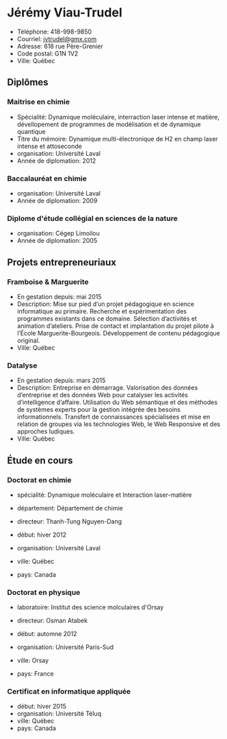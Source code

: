 
# Jérémy Viau-Trudel
  - Téléphone: 418-998-9850
  - Courriel: [jvtrudel@gmx.com](jvtrudel@gmx.com)
  - Adresse: 618 rue Père-Grenier
  - Code postal: G1N 1V2
  - Ville: Québec

## Diplômes
### Maitrise en chimie
  - Spécialité: Dynamique moléculaire, interraction laser intense et matière, dévellopement de programmes de modélisation et de dynamique quantique 
  - Titre du mémoire: Dynamique multi-électronique de H2 en champ laser intense et attoseconde 
  - organisation: Université Laval
  - Année de diplomation: 2012

### Baccalauréat en chimie


  - organisation: Université Laval
  - Année de diplomation: 2009

### Diplome d'étude collégial en sciences de la nature


  - organisation: Cégep Limoilou
  - Année de diplomation: 2005

## Projets entrepreneuriaux


### Framboise & Marguerite
  - En gestation depuis: mai 2015
  - Description: Mise sur pied d’un projet pédagogique en science informatique au primaire. Recherche et expérimentation des programmes existants dans ce domaine. Sélection d’activités et animation d’ateliers. Prise de contact et implantation du projet pilote à l’École Marguerite-Bourgeois. Développement de contenu pédagogique original.
  - Ville: Québec
  

### Datalyse
  - En gestation depuis: mars 2015
  - Description: Entreprise en démarrage. Valorisation des données d’entreprise et des données Web pour catalyser les activités d’intelligence d’affaire. Utilisation du Web sémantique et des méthodes de systèmes experts pour la gestion intégrée des besoins informationnels. Transfert de connaissances spécialisées et mise en relation de groupes via les technologies Web, le Web Responsive et des approches ludiques.
  - Ville: Québec
  
## Étude en cours


### Doctorat en chimie
  - spécialité: Dynamique moléculaire et Interaction laser-matière 

  - département: Département de chimie 

  - directeur: Thanh-Tung Nguyen-Dang 
  - début: hiver 2012
  - organisation: Université Laval
  - ville: Québec
  - pays: Canada


### Doctorat en physique

  - laboratoire: Institut des science molculaires d'Orsay 


  - directeur: Osman Atabek 
  - début: automne 2012
  - organisation: Université Paris-Sud
  - ville: Orsay
  - pays: France


### Certificat en informatique appliquée





  - début: hiver 2015
  - organisation: Université Téluq
  - ville: Québec
  - pays: Canada






